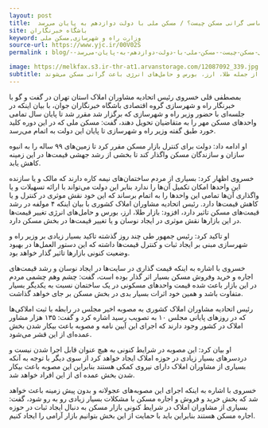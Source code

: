 ```yaml
---
layout: post
title:  علت اساسی گرانی مسکن چیست؟ / مسکن ملی با دولت دوازدهم به پایان می‌رسد
site: باشگاه خبرنگاران
keyword: وزارت راه و شهرسازی,مسکن ملی
source-url: https://www.yjc.ir/00V02S
permalink : blog/--علت-اساسی-گرانی-مسکن-چیست--مسکن-ملی-با-دولت-دوازدهم-به-پایان-می‌رسد.html

image: https://melkfax.s3.ir-thr-at1.arvanstorage.com/12087092_339.jpg
subtitle: خسروی گفت ایجاد نوسان قیمتی در ۴ مولفه از جمله طلا، ارز، بورس و حامل‌های انرژی باعث گرانی مسکن می‌شوند.
---
```

بمصطفی قلی خسروی رئیس اتحادیه مشاوران املاک استان تهران  در گفت و گو با خبرنگار راه و شهرسازی  گروه اقتصادی باشگاه خبرنگاران جوان، با بیان اینکه در جلسه‌ای با حضور وزیر راه و شهرسازی که برگزار شد مقرر شد تا پایان سال تمامی واحد‌های مسکن مهر را به متقاضیان تحویل دهند، گفت: مسکن ملی که در این دوره کلید خورد طبق گفته وزیر راه و شهرسازی تا پایان این دولت به اتمام می‌رسد.

او ادامه داد: دولت برای کنترل بازار مسکن مقرر کرد تا  زمین‌های ۹۹ ساله را به انبوه سازان و سازندگان مسکن واگذار کند تا بخشی از رشد جهشی قیمت‌ها در این زمینه کاهش یابد.

خسروی اظهار کرد: بسیاری از مردم ساختمان‌های نیمه کاره دارند که مالک و یا سازنده این واحد‌ها امکان تکمیل آن‌ها را ندارد بنابر این دولت می‌تواند با ارائه تسهیلات و یا واگذاری آن‌ها تمامی این واحد‌ها را به اتمام برساند که این خود نقش موثری در کنترل و یا کاهش قیمت‌ها دارد.
رئیس اتحادیه مشاوران املاک کشوری با بیان اینکه ۴ مولفه در رشد قیمت‌های مسکن تاثیر دارد، افزود: بازار طلا، ارز، بورس و حامل‌های انرژی  تغییر قیمت‌ها در این بازار‌ها نقش موثری در ایجاد نوسان و یا تغییر قیمت‌ها در بخش مسکن دارد.

او تاکید کرد: رئیس جمهور طی چند روز گذشته تاکید بسیار زیادی بر وزیر راه و شهرسازی مبنی بر ایجاد ثبات و کنترل قیمت‌ها داشته که این دستور العمل‌ها در بهبود وضعیت کنونی بازار‌ها تاثیر گذار خواهد بود.

خسروی با اشاره به اینکه قیمت گذاری در سایت‌ها در ایجاد نوسان و رشد قیمت‌های اجاره و خرید وفروش مسکن بسیار اثر گذار بوده است، گفت: چشم وهم چشمی مردم در این بازار باعث شده قیمت واحد‌های مسکونی در یک ساختمان نسبت به یکدیگر بسیار متفاوت باشد و همین خود اثرات بسیار بدی در بخش مسکن بر جای خواهد گذاشت.

رئیس اتحادیه مشاوران املاک کشوری به مصوبه اخیر مجلس در رابطه با ثبت املاکی‌ها که در روز‌های پایانی مجلس ۱۰ به تصویب رسید اشاره کرد و گفت: ۱۳۵ هزار مشاور املاک در کشور وجود دارند که اجرای این آیین نامه و مصوبه باعث بیکار شدن بخش عمده‌ای از این قشر می‌شود.

او بیان کرد: این مصوبه در شرایط کنونی به هیچ عنوان قابل اجرا شدن نیست و دردسر‌های بسیار زیادی در حوزه املاک ایجاد خواهد کرد از سوی دیگر با توجه به آنکه بسیاری از مشاوران املاک دارای نیروی کمکی هستند بنابراین این مصوبه باعث بیکار شدن بخش عمده ای از این افراد خواهد شد.

خسروی با اشاره به اینکه اجرای این مصوبه‌های عجولانه و بدون پیش زمینه باعث خواهد شد که بخش خرید و فروش و اجاره مسکن با مشکلات بسیار زیادی رو به رو شود، گفت: بسیاری از مشاوران املاک در شرایط کنونی بازار مسکن به دنبال ایجاد ثبات در حوزه اجاره مسکن هستند بنابراین باید با حمایت از این بخش بتوانیم بازار آرامی را ایجاد کنیم.